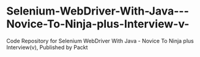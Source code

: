 # Selenium-WebDriver-With-Java---Novice-To-Ninja-plus-Interview-v-
Code Repository for Selenium WebDriver With Java - Novice To Ninja plus Interview(v), Published by Packt

